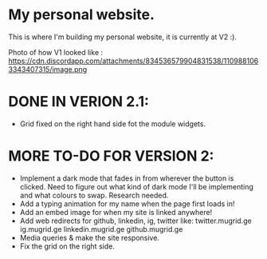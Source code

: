 # My personal website.
This is where I'm building my personal website, it is currently at V2 :).

Photo of how V1 looked like : https://cdn.discordapp.com/attachments/834536579904831538/1109881063343407315/image.png

# DONE IN VERION 2.1:
- Grid fixed on the right hand side fot the module widgets.

# MORE TO-DO FOR VERSION 2:
- Implement a dark mode that fades in from wherever the button is clicked. Need to figure out what kind of dark mode I'll be implementing and what colours to swap. Research needed.
- Add a typing animation for my name when the page first loads in!
- Add an embed image for when my site is linked anywhere!
- Add web redirects for github, linkedin, ig, twitter like:
    twitter.mugrid.ge
    ig.mugrid.ge
    linkedin.mugrid.ge
    github.mugrid.ge
- Media queries & make the site responsive.
- Fix the grid on the right side.
